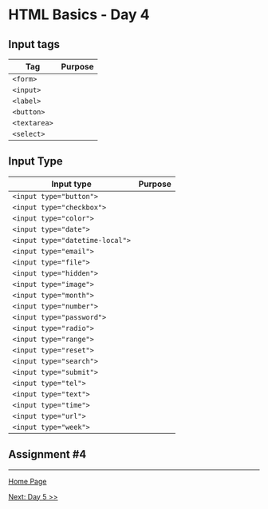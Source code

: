 # HTML Basics - Day 4

## Input tags

| Tag |   Purpose |
|-----|----------:|
| `<form>` | |
| `<input>` | |
| `<label>` | |
| `<button>` | |
| `<textarea>` | |
| `<select>` | |

## Input Type

 | Input type |   Purpose |
 |-----|----------:|
 | `<input type="button">` |  |
 | `<input type="checkbox">` |  |
 | `<input type="color">` |  |
 | `<input type="date">` |  |
 | `<input type="datetime-local">` |  |
 | `<input type="email">` |  |
 | `<input type="file">` |  |
 | `<input type="hidden">` |  |
 | `<input type="image">` |  |
 | `<input type="month">` |  |
 | `<input type="number">` |  |
 | `<input type="password">` |  |
 | `<input type="radio">` |  |
 | `<input type="range">` |  |
 | `<input type="reset">` |  |
 | `<input type="search">` |  |
 | `<input type="submit">` |  |
 | `<input type="tel">` |  |
 | `<input type="text">` |  |
 | `<input type="time">` |  |
 | `<input type="url">` |  |
 | `<input type="week">` |  |

## Assignment #4

---

[Home Page](../README.md)

[Next: Day 5 >>](05-html-day05.md)
